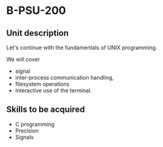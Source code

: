# B-PSU-200

## Unit description

Let's continue with the fundamentals of UNIX programming.

We will cover
- signal
- inter-process communication handling,
- filesystem operations
- interactive use of the terminal.

## Skills to be acquired

- C programming
- Precision
- Signals